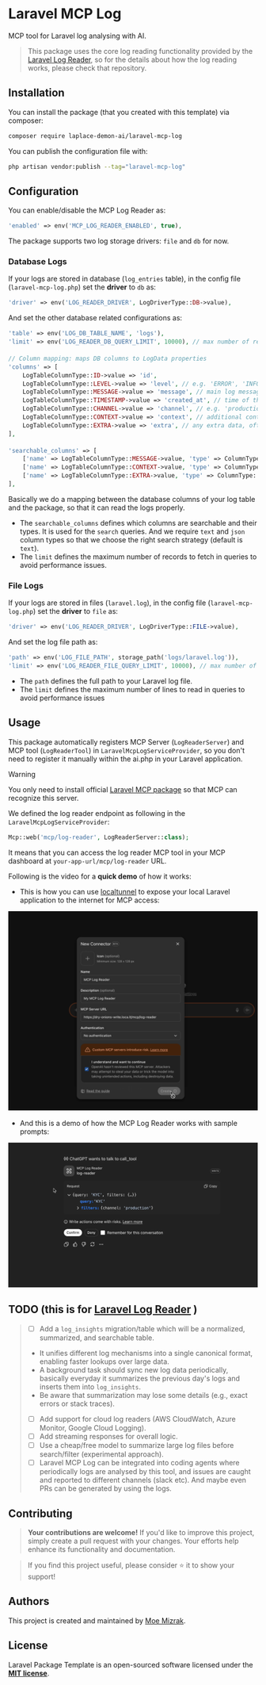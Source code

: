 # Laravel MCP Log
MCP tool for Laravel log analysing with AI.

> This package uses the core log reading functionality provided by the [Laravel Log Reader](https://github.com/moe-mizrak/laravel-log-reader), so for the details about how the log reading works, please check that repository.

## Installation
You can install the package (that you created with this template) via composer:
  ```bash
  composer require laplace-demon-ai/laravel-mcp-log
  ```

You can publish the configuration file with:
  ```bash
  php artisan vendor:publish --tag="laravel-mcp-log"
  ```

## Configuration
You can enable/disable the MCP Log Reader as:
```php
'enabled' => env('MCP_LOG_READER_ENABLED', true),
```

The package supports two log storage drivers: `file` and `db` for now.

### Database Logs
If your logs are stored in database (`log_entries` table), in the config file (`laravel-mcp-log.php`) set the **driver** to `db` as:
```php
'driver' => env('LOG_READER_DRIVER', LogDriverType::DB->value),
```

And set the other database related configurations as:
```php
'table' => env('LOG_DB_TABLE_NAME', 'logs'),
'limit' => env('LOG_READER_DB_QUERY_LIMIT', 10000), // max number of records to fetch in queries

// Column mapping: maps DB columns to LogData properties
'columns' => [
    LogTableColumnType::ID->value => 'id',
    LogTableColumnType::LEVEL->value => 'level', // e.g. 'ERROR', 'INFO'
    LogTableColumnType::MESSAGE->value => 'message', // main log message
    LogTableColumnType::TIMESTAMP->value => 'created_at', // time of the log entry (e.g. 'created_at' or 'logged_at')
    LogTableColumnType::CHANNEL->value => 'channel', // e.g. 'production', 'local'
    LogTableColumnType::CONTEXT->value => 'context', // additional context info, often JSON e.g. '{"action":"UserLogin"}'
    LogTableColumnType::EXTRA->value => 'extra', // any extra data, often JSON e.g. '{"ip":172.0.0.1, "session_id":"abc", "user_id":123}'
],

'searchable_columns' => [
    ['name' => LogTableColumnType::MESSAGE->value, 'type' => ColumnType::TEXT->value],
    ['name' => LogTableColumnType::CONTEXT->value, 'type' => ColumnType::JSON->value],
    ['name' => LogTableColumnType::EXTRA->value, 'type' => ColumnType::JSON->value],
],
```

Basically we do a mapping between the database columns of your log table and the package, so that it can read the logs properly.

- The `searchable_columns` defines which columns are searchable and their types. It is used for the `search` queries. And we require `text` and `json` column types so that we choose the right search strategy (default is `text`).
- The `limit` defines the maximum number of records to fetch in queries to avoid performance issues.

### File Logs
If your logs are stored in files (`laravel.log`), in the config file (`laravel-mcp-log.php`) set the **driver** to `file` as:
```php
'driver' => env('LOG_READER_DRIVER', LogDriverType::FILE->value),
```

And set the log file path as:
```php
'path' => env('LOG_FILE_PATH', storage_path('logs/laravel.log')),
'limit' => env('LOG_READER_FILE_QUERY_LIMIT', 10000), // max number of lines to read
```

- The `path` defines the full path to your Laravel log file.
- The `limit` defines the maximum number of lines to read in queries to avoid performance issues

## Usage
This package automatically registers MCP Server (`LogReaderServer`) and MCP tool (`LogReaderTool`) in `LaravelMcpLogServiceProvider`, so you don't need to register it manually within the ai.php in your Laravel application.

> [!WARNING]
> You only need to install official [Laravel MCP package](https://github.com/laravel/mcp) so that MCP can recognize this server.

We defined the log reader endpoint as following in the `LaravelMcpLogServiceProvider`:
```php
Mcp::web('mcp/log-reader', LogReaderServer::class);
```

It means that you can access the log reader MCP tool in your MCP dashboard at `your-app-url/mcp/log-reader` URL.

Following is the video for a **quick demo** of how it works:

- This is how you can use [localtunnel](https://github.com/localtunnel/localtunnel) to expose your local Laravel application to the internet for MCP access:

[![Localtunnel and Chatgpt](assets/thumbnail_localtunnel.png)](https://youtu.be/DCo-NUpi6nU)

- And this is a demo of how the MCP Log Reader works with sample prompts:

[![Demo](assets/thumbnail_demo.png)](https://youtu.be/F5ZP6u4WTW4)

## TODO (this is for [Laravel Log Reader](https://github.com/moe-mizrak/laravel-log-reader) )
> - [ ] Add a `log_insights` migration/table which will be a normalized, summarized, and searchable table.
  > - It unifies different log mechanisms into a single canonical format, enabling faster lookups over large data.
  > - A background task should sync new log data periodically, basically everyday it summarizes the previous day's logs and inserts them into `log_insights`.
  > - Be aware that summarization may lose some details (e.g., exact errors or stack traces).
> - [ ] Add support for cloud log readers (AWS CloudWatch, Azure Monitor, Google Cloud Logging).
> - [ ] Add streaming responses for overall logic.
> - [ ] Use a cheap/free model to summarize large log files before search/filter (experimental approach).
> - [ ] Laravel MCP Log can be integrated into coding agents where periodically logs are analysed by this tool, and issues are caught and reported to different channels (slack etc). And maybe even PRs can be generated by using the logs.

## Contributing

> **Your contributions are welcome!** If you'd like to improve this project, simply create a pull request with your changes. Your efforts help enhance its functionality and documentation.

> If you find this project useful, please consider ⭐ it to show your support!

## Authors
This project is created and maintained by [Moe Mizrak](https://github.com/moe-mizrak).

## License
Laravel Package Template is an open-sourced software licensed under the **[MIT license](LICENSE)**.
